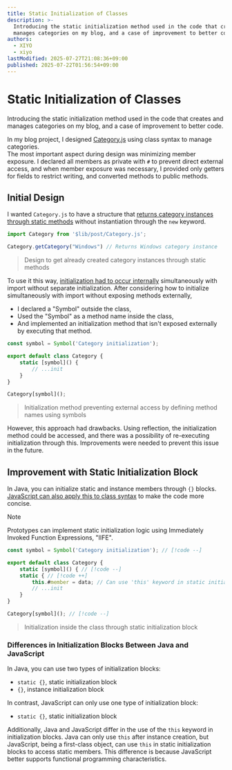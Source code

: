 ```yaml
---
title: Static Initialization of Classes
description: >-
  Introducing the static initialization method used in the code that creates and
  manages categories on my blog, and a case of improvement to better code.
authors:
  - XIYO
  - xiyo
lastModified: 2025-07-27T21:08:36+09:00
published: 2025-07-22T01:56:54+09:00
---
```

# Static Initialization of Classes

Introducing the static initialization method used in the code that creates and manages categories on my blog, and a case of improvement to better code.

In my blog project, I designed [Category.js](https://github.com/XIYO/xiyo.github.io/blob/a1bbc44ebd12986ce1d06d74273c6242efbae4f2/src/lib/post/Category.js "Code that performs class initialization externally") using class syntax to manage categories.  
The most important aspect during design was minimizing member exposure.
I declared all members as private with `#` to prevent direct external access,
and when member exposure was necessary, I provided only getters for fields to restrict writing, and converted methods to public methods.

## Initial Design

I wanted `Category.js` to have a structure that [returns category instances through static methods](https://github.com/XIYO/xiyo.github.io/blob/a1bbc44ebd12986ce1d06d74273c6242efbae4f2/src/lib/post/Category.js#L84-L100) without instantiation through the `new` keyword.

```js
import Category from '$lib/post/Category.js';

Category.getCategory("Windows") // Returns Windows category instance
```

> Design to get already created category instances through static methods

To use it this way, [initialization had to occur internally](https://github.com/XIYO/xiyo.github.io/blob/a1bbc44ebd12986ce1d06d74273c6242efbae4f2/src/lib/post/Category.js#L178) simultaneously with import without separate initialization. After considering how to initialize simultaneously with import without exposing methods externally,
- I declared a "Symbol" outside the class,
- Used the "Symbol" as a method name inside the class,
- And implemented an initialization method that isn't exposed externally by executing that method.

```js data-title="Category.js"
const symbol = Symbol('Category initialization');

export default class Category {
	static [symbol]() {
	    // ...init
	}
}

Category[symbol]();
```

> Initialization method preventing external access by defining method names using symbols

However, this approach had drawbacks.
Using reflection, the initialization method could be accessed,
and there was a possibility of re-executing initialization through this.
Improvements were needed to prevent this issue in the future.

## Improvement with Static Initialization Block

In Java, you can initialize static and instance members through `{}` blocks.
[JavaScript can also apply this to class syntax](https://github.com/XIYO/xiyo.github.io/blob/ebd7d90f357ef507654a1a6b08aa4ece8f42d0d1/src/lib/post/Category.js#L16-L29 "Code using static initialization block") to make the code more concise.

> [!NOTE]
> Prototypes can implement static initialization logic using Immediately Invoked Function Expressions, "IIFE".

```js data-title="Category.js"
const symbol = Symbol('Category initialization'); // [!code --]

export default class Category {
	static [symbol]() { // [!code --]
	static { // [!code ++]
	    this.#member = data; // Can use 'this' keyword in static initialization // [!code ++]
	    // ...init
	}
}

Category[symbol](); // [!code --]
```

> Initialization inside the class through static initialization block

### Differences in Initialization Blocks Between Java and JavaScript

In Java, you can use two types of initialization blocks:
- `static {}`, static initialization block
- `{}`, instance initialization block

In contrast, JavaScript can only use one type of initialization block:
- `static {}`, static initialization block

Additionally, Java and JavaScript differ in the use of the `this` keyword in initialization blocks.
Java can only use `this` after instance creation,
but JavaScript, being a first-class object, can use `this` in static initialization blocks to access static members.
This difference is because JavaScript better supports functional programming characteristics.
